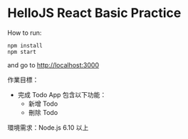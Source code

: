 # HelloJS React Basic Practice

How to run:
```
npm install
npm start
```
and go to [http://localhost:3000](http://localhost:3000)

作業目標：
* 完成 Todo App 包含以下功能：
  * 新增 Todo
  * 刪除 Todo

環境需求：Node.js 6.10 以上
